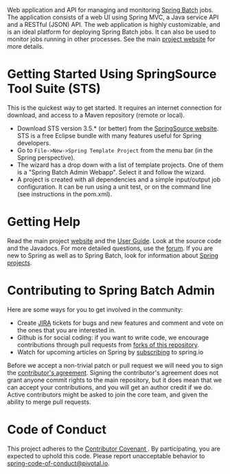 Web application and API for managing and monitoring [Spring Batch](https://projects.spring.io/spring-batch/) jobs.  The application consists of a web UI using Spring MVC, a Java service API and a RESTful (JSON) API.  The web application is highly customizable, and is an ideal platform for deploying Spring Batch jobs.  It can also be used to monitor jobs running in other processes. See the main [project website](http://static.springsource.org/spring-batch-admin) for more details.

# Getting Started Using SpringSource Tool Suite (STS)

  This is the quickest way to get started.  It requires an internet connection for download, and access to a Maven repository (remote or local).

* Download STS version 3.5.* (or better) from the [SpringSource website](http://spring.io/tools).  STS is a free Eclipse bundle with many features useful for Spring developers.
* Go to `File->New->Spring Template Project` from the menu bar (in the Spring perspective).
* The wizard has a drop down with a list of template projects.  One of them is a "Spring Batch Admin Webapp".  Select it and follow the wizard.
* A project is created with all dependencies and a simple input/output job configuration.  It can be run using a unit test, or on the command line (see instructions in the pom.xml).

# Getting Help

Read the main project [website](http://docs.spring.io/spring-batch-admin/) and the [User Guide](http://docs.spring.io/spring-batch-admin/reference.html). Look at the source code and the Javadocs.  For more detailed questions, use the [forum](http://forum.spring.io/forum/spring-projects/batch).  If you are new to Spring as well as to Spring Batch, look for information about [Spring projects](http://spring.io/projects).

# Contributing to Spring Batch Admin

Here are some ways for you to get involved in the community:

* Create [JIRA](https://jira.spring.io/browse/BATCHADM) tickets for bugs and new features and comment and vote on the ones that you are interested in.  
* Github is for social coding: if you want to write code, we encourage contributions through pull requests from [forks of this repository](http://help.github.com/forking/).
* Watch for upcoming articles on Spring by [subscribing](http://spring.io/blog) to spring.io

Before we accept a non-trivial patch or pull request we will need you to sign the [contributor's agreement](https://support.springsource.com/spring_committer_signup).  Signing the contributor's agreement does not grant anyone commit rights to the main repository, but it does mean that we can accept your contributions, and you will get an author credit if we do.  Active contributors might be asked to join the core team, and given the ability to merge pull requests.

# Code of Conduct
 This project adheres to the [Contributor Covenant ](https://github.com/spring-projects/spring-batch-admin/blob/master/CODE_OF_CONDUCT.adoc). By participating, you  are expected to uphold this code. Please report unacceptable behavior to spring-code-of-conduct@pivotal.io.
